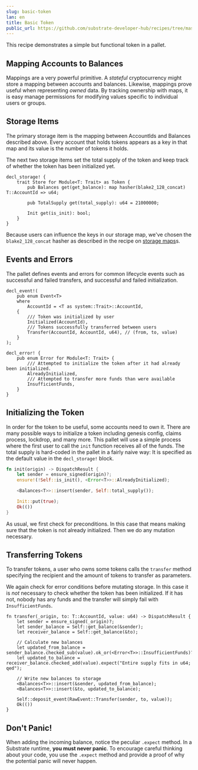 ```yaml
---
slug: basic-token
lan: en
title: Basic Token
public_url: https://github.com/substrate-developer-hub/recipes/tree/master/pallets/basic-token
---
```


This recipe demonstrates a simple but functional token in a pallet.

## Mapping Accounts to Balances
Mappings are a very powerful primitive. A *stateful* cryptocurrency might store a mapping between accounts and balances. Likewise, mappings prove useful when representing *owned* data. By tracking ownership with maps, it is easy manage permissions for modifying values specific to individual users or groups.

## Storage Items

The primary storage item is the mapping between AccountIds and Balances described above. Every account that holds tokens appears as a key in that map and its value is the number of tokens it holds.

The next two storage items set the total supply of the token and keep track of whether the token has been initialized yet.

```rust, ignore
decl_storage! {
	trait Store for Module<T: Trait> as Token {
		pub Balances get(get_balance): map hasher(blake2_128_concat) T::AccountId => u64;

		pub TotalSupply get(total_supply): u64 = 21000000;

		Init get(is_init): bool;
	}
}
```

Because users can influence the keys in our storage map, we've chosen the `blake2_128_concat` hasher as described in the recipe on [storage maps](storage-api/storage-maps.md)s.

## Events and Errors

The pallet defines events and errors for common lifecycle events such as successful and failed transfers, and successful and failed initialization.

```rust, ignore
decl_event!(
	pub enum Event<T>
	where
		AccountId = <T as system::Trait>::AccountId,
	{
		/// Token was initialized by user
		Initialized(AccountId),
		/// Tokens successfully transferred between users
		Transfer(AccountId, AccountId, u64), // (from, to, value)
	}
);

decl_error! {
	pub enum Error for Module<T: Trait> {
		/// Attempted to initialize the token after it had already been initialized.
		AlreadyInitialized,
		/// Attempted to transfer more funds than were available
		InsufficientFunds,
	}
}
```

## Initializing the Token
In order for the token to be useful, some accounts need to own it. There are many possible ways to initialize a token including genesis config, claims process, lockdrop, and many more. This pallet will use a simple process where the first user to call the `init` function receives all of the funds. The total supply is hard-coded in the pallet in a fairly naive way: It is specified as the default value in the `decl_storage!` block.

```rust ignore
fn init(origin) -> DispatchResult {
	let sender = ensure_signed(origin)?;
	ensure!(!Self::is_init(), <Error<T>>::AlreadyInitialized);

	<Balances<T>>::insert(sender, Self::total_supply());

	Init::put(true);
	Ok(())
}
```

As usual, we first check for preconditions. In this case that means making sure that the token is not already initialized. Then we do any mutation necessary.

## Transferring Tokens
To transfer tokens, a user who owns some tokens calls the `transfer` method specifying the recipient and the amount of tokens to transfer as parameters.

We again check for error conditions before mutating storage. In this case it is _not_ necessary to check whether the token has been initialized. If it has not, nobody has any funds and the transfer will simply fail with `InsufficientFunds`.

```rust, ignore
fn transfer(_origin, to: T::AccountId, value: u64) -> DispatchResult {
	let sender = ensure_signed(_origin)?;
	let sender_balance = Self::get_balance(&sender);
	let receiver_balance = Self::get_balance(&to);

	// Calculate new balances
	let updated_from_balance = sender_balance.checked_sub(value).ok_or(<Error<T>>::InsufficientFunds)?;
	let updated_to_balance = receiver_balance.checked_add(value).expect("Entire supply fits in u64; qed");

	// Write new balances to storage
	<Balances<T>>::insert(&sender, updated_from_balance);
	<Balances<T>>::insert(&to, updated_to_balance);

	Self::deposit_event(RawEvent::Transfer(sender, to, value));
	Ok(())
}
```

## Don't Panic!

When adding the incoming balance, notice the peculiar `.expect` method. In a Substrate runtime, **you must never panic**. To encourage careful thinking about your code, you use the `.expect` method and provide a proof of why the potential panic will never happen.
